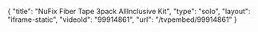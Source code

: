 {
    "title": "NuFix Fiber Tape 3pack AllInclusive Kit",
    "type": "solo",
    "layout": "iframe-static",
    "videoId": "99914861",
    "url": "\/tvpembed\/99914861"
}